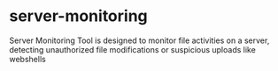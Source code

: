 # server-monitoring
Server Monitoring Tool is designed to monitor file activities on a server, detecting unauthorized file modifications or suspicious uploads like webshells
